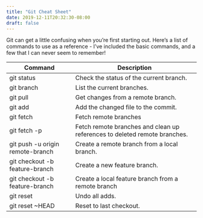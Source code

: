 ```yaml
---
title: "Git Cheat Sheet"
date: 2019-12-11T20:32:30-08:00
draft: false
---
```


Git can get a little confusing when you’re first starting out. Here’s a list of commands to use as a reference - I’ve included the basic commands, and a few that I can never seem to remember!


| Command | Description |
|---------|-------------|
git status | Check the status of the current branch.
git branch | List the current branches.
git pull | Get changes from a remote branch.
git add | Add the changed file to the commit.
git fetch | Fetch remote branches
git fetch -p | Fetch remote branches and clean up references to deleted remote branches.
git push -u origin remote-branch | Create a remote branch from a local branch.
git checkout -b feature-branch | Create a new feature branch.
git checkout -b feature-branch | Create a local feature branch from a remote branch
git reset | Undo all adds.
git reset ~HEAD | Reset to last checkout.